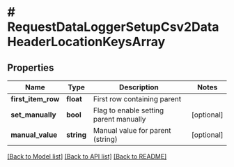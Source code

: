 # # RequestDataLoggerSetupCsv2DataHeaderLocationKeysArray

## Properties

Name | Type | Description | Notes
------------ | ------------- | ------------- | -------------
**first_item_row** | **float** | First row containing parent | 
**set_manually** | **bool** | Flag to enable setting parent manually | [optional] 
**manual_value** | **string** | Manual value for parent (string) | [optional] 

[[Back to Model list]](../../README.md#documentation-for-models) [[Back to API list]](../../README.md#documentation-for-api-endpoints) [[Back to README]](../../README.md)


